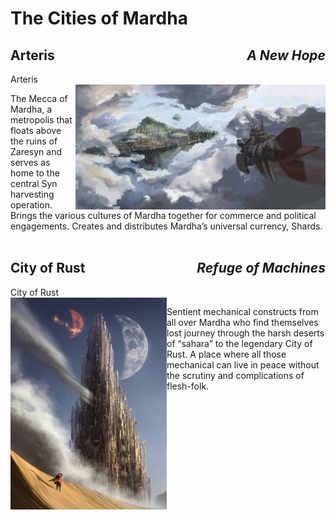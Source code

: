 # The Cities of Mardha

## Arteris <i style="float:right">A New Hope</i>

<div class="script">Arteris</div>

<img style="float: right; max-width: 400px" src="../../../../imgs/arteris.jpg" />

The Mecca of Mardha, a metropolis that floats above the ruins of Zaresyn and serves as home to the central Syn harvesting operation. Brings the various cultures of Mardha together for commerce and political engagements. Creates and distributes Mardha’s universal currency, Shards.
<br/>
<br/>

## City of Rust <i style="float:right">Refuge of Machines</i>

<div class="script">City of Rust</div>

<img style="float: left; max-width: 250px" src="../../../../imgs/cityofrust.jpg" />

Sentient mechanical constructs from all over Mardha who find themselves lost journey through the harsh deserts of “sahara” to the legendary City of Rust. A place where all those mechanical can live in peace without the scrutiny and complications of flesh-folk.
<br/>
<br/>
<br/>
<br/>
<br/>
<br/>
<br/>
<br/>
<br/>
<br/>
<br/>
<br/>
